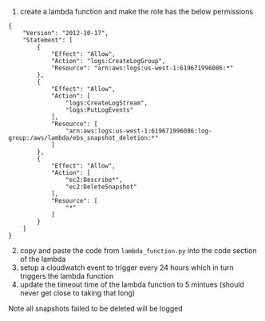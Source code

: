 1. create a lambda function and make the role has the below permissions
```
{
    "Version": "2012-10-17",
    "Statement": [
        {
            "Effect": "Allow",
            "Action": "logs:CreateLogGroup",
            "Resource": "arn:aws:logs:us-west-1:619671996086:*"
        },
        {
            "Effect": "Allow",
            "Action": [
                "logs:CreateLogStream",
                "logs:PutLogEvents"
            ],
            "Resource": [
                "arn:aws:logs:us-west-1:619671996086:log-group:/aws/lambda/ebs_snapshot_deletion:*"
            ]
        },
        {
            "Effect": "Allow",
            "Action": [
                "ec2:Describe*",
                "ec2:DeleteSnapshot"
            ],
            "Resource": [
                "*"
            ]
        }
    ]
}
```

2. copy and paste the code from `lambda_function.py` into the code section of the lambda
3. setup a cloudwatch event to trigger every 24 hours which in turn triggers the lambda function
4. update the timeout time of the lambda function to 5 mintues (should never get close to taking that long)

Note all snapshots failed to be deleted will be logged